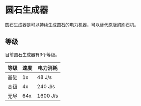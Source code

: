 # 圆石生成器

圆石生成器是可以持续生成圆石的电力机器，可以替代原版的刷石机。

## 等级

目前圆石生成器有3个等级。

| 等级 | 速度 | 电力消耗 |
| ---- | --- | ------ |
| 基础 | 1x | 48 J/s |
| 高级 | 4x | 240 J/s |
| 无尽 | 64x | 1600 J/s |
